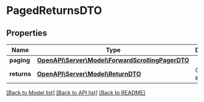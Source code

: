 # PagedReturnsDTO

## Properties
Name | Type | Description | Notes
------------ | ------------- | ------------- | -------------
**paging** | [**OpenAPI\Server\Model\ForwardScrollingPagerDTO**](ForwardScrollingPagerDTO.md) |  | [optional] 
**returns** | [**OpenAPI\Server\Model\ReturnDTO**](ReturnDTO.md) | Список возвратов. | 

[[Back to Model list]](../README.md#documentation-for-models) [[Back to API list]](../README.md#documentation-for-api-endpoints) [[Back to README]](../README.md)


